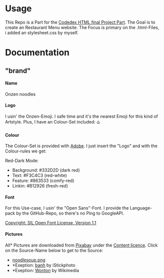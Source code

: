 # Usage
This Repo is a Part for the [Codedex HTML final Project Part](https://www.codedex.io/html/final-project).
The Goal is to create an Restaurant Menu website.
The Focus is primary on the .html-Files, i added an stylesheet.css by myself.
# Documentation

## "brand"

#### Name
Onzen noodles

#### Logo
I usin' the Onzen-Emoji. I safe time and it's the nearest Emoji for this kind of Artstyle. Plus, I have an Colour-Set included:
♨️

#### Colour

The Colour-Set is provided with [Adobe](https://colour.adobe.com). I just insert the "Logo" and with the Colour-rules we get:

Red-Dark Mode:
- Background: #332D2D (dark red)
- Text:       #F3C4C3 (red-white)
- Feature:    #863533 (comfy-red)
- Linkin:     #B12926  (fresh-red)

#### Font

For this Use-case, I usin' the "Open Sans"-Font. I provide the Language-pack by the GitHub-Repo, so there's no Ping to GoogleAPI.

[Copyright: SIL Open Font License, Version 1.1 ](https://fonts.google.com/specimen/Open+Sans/license?preview.text=Onzen%20noodles,%20are%20a%20good%20work-around%20for%20diner,%20breakfast%20and%20more)

#### Pictures

All* Pictures are downloaded from [Pixabay](https://pixabay.com) under the [Content licence](https://pixabay.com/service/license-summary/).
Click on the Source-Name below to get to the Source:

- [noodlesoup.png](https://pixabay.com/photos/noodles-noodle-soup-8021415/)
- *Exeption: [banh](https://media.istockphoto.com/id/484632218/de/foto/pad-thai-mit-garnelen-thail%C3%A4ndischen-spezialit%C3%A4ten.jpg?s=2048x2048&w=is&k=20&c=CcXAq8xactTCugvlBd7O0P7Lx_Ux51icmf-VCWqFp8s=) by iStickphoto
- *Exeption: [Wonton](https://upload.wikimedia.org/wikipedia/commons/thumb/b/b7/Wonton_1.JPG/220px-Wonton_1.JPG) by Wikimedia
